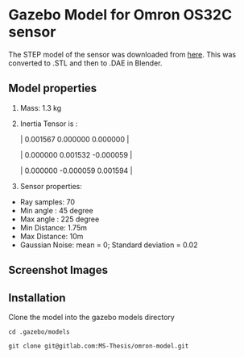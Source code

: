 # Gazebo Model for Omron OS32C sensor

The STEP model of the sensor was downloaded from [here](http://www.omron.com.au/products/family/2717/download/cad.html). This was converted to .STL and then to .DAE in Blender.

## Model properties

1. Mass: 1.3 kg

2. Inertia Tensor is :

    | 0.001567 0.000000 0.000000 |

    | 0.000000 0.001532 -0.000059 |

    | 0.000000 -0.000059 0.001594 |

3. Sensor properties:

* Ray samples: 70
* Min angle : 45 degree
* Max angle : 225 degree
* Min Distance: 1.75m
* Max Distance: 10m
* Gaussian Noise: mean = 0; Standard deviation = 0.02

## Screenshot Images

## Installation

Clone the model into the gazebo models directory

`cd .gazebo/models`

`git clone git@gitlab.com:MS-Thesis/omron-model.git` 
